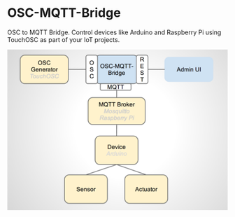 OSC-MQTT-Bridge
===============

OSC to MQTT Bridge. Control devices like Arduino and Raspberry Pi using TouchOSC as part of your IoT projects.

![Alt text](overview_osc-mqtt-bridge.png?raw=true "Optional Title")
